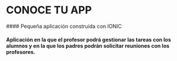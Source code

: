 # CONOCE TU APP
#### Pequeña aplicación construida con IONIC
#### Aplicación en la que el profesor podrá gestionar las tareas con los alumnos y en la que los padres podrán solicitar reuniones con los profesores.

